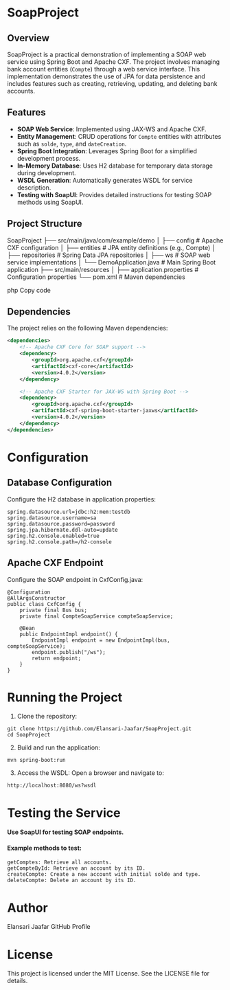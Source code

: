 # SoapProject

## Overview

SoapProject is a practical demonstration of implementing a SOAP web service using Spring Boot and Apache CXF. The project involves managing bank account entities (`Compte`) through a web service interface. This implementation demonstrates the use of JPA for data persistence and includes features such as creating, retrieving, updating, and deleting bank accounts.

## Features

- **SOAP Web Service**: Implemented using JAX-WS and Apache CXF.
- **Entity Management**: CRUD operations for `Compte` entities with attributes such as `solde`, `type`, and `dateCreation`.
- **Spring Boot Integration**: Leverages Spring Boot for a simplified development process.
- **In-Memory Database**: Uses H2 database for temporary data storage during development.
- **WSDL Generation**: Automatically generates WSDL for service description.
- **Testing with SoapUI**: Provides detailed instructions for testing SOAP methods using SoapUI.

## Project Structure

SoapProject ├── src/main/java/com/example/demo │ ├── config # Apache CXF configuration │ ├── entities # JPA entity definitions (e.g., Compte) │ ├── repositories # Spring Data JPA repositories │ ├── ws # SOAP web service implementations │ └── DemoApplication.java # Main Spring Boot application ├── src/main/resources │ ├── application.properties # Configuration properties └── pom.xml # Maven dependencies

php
Copy code

## Dependencies

The project relies on the following Maven dependencies:

```xml
<dependencies>
    <!-- Apache CXF Core for SOAP support -->
    <dependency>
        <groupId>org.apache.cxf</groupId>
        <artifactId>cxf-core</artifactId>
        <version>4.0.2</version>
    </dependency>

    <!-- Apache CXF Starter for JAX-WS with Spring Boot -->
    <dependency>
        <groupId>org.apache.cxf</groupId>
        <artifactId>cxf-spring-boot-starter-jaxws</artifactId>
        <version>4.0.2</version>
    </dependency>
</dependencies>
```
# Configuration
## Database Configuration
Configure the H2 database in application.properties:

```properties
spring.datasource.url=jdbc:h2:mem:testdb
spring.datasource.username=sa
spring.datasource.password=password
spring.jpa.hibernate.ddl-auto=update
spring.h2.console.enabled=true
spring.h2.console.path=/h2-console
```
## Apache CXF Endpoint
Configure the SOAP endpoint in CxfConfig.java:
```
@Configuration
@AllArgsConstructor
public class CxfConfig {
    private final Bus bus;
    private final CompteSoapService compteSoapService;

    @Bean
    public EndpointImpl endpoint() {
        EndpointImpl endpoint = new EndpointImpl(bus, compteSoapService);
        endpoint.publish("/ws");
        return endpoint;
    }
}
```
# Running the Project
1. Clone the repository:
```
git clone https://github.com/Elansari-Jaafar/SoapProject.git
cd SoapProject
```
2. Build and run the application:
```
mvn spring-boot:run
```
3. Access the WSDL: Open a browser and navigate to:
```
http://localhost:8080/ws?wsdl
```
# Testing the Service
#### Use SoapUI for testing SOAP endpoints.
#### Example methods to test:
    getComptes: Retrieve all accounts.
    getCompteById: Retrieve an account by its ID.
    createCompte: Create a new account with initial solde and type.
    deleteCompte: Delete an account by its ID.
# Author
Elansari Jaafar
GitHub Profile

# License
This project is licensed under the MIT License. See the LICENSE file for details.
